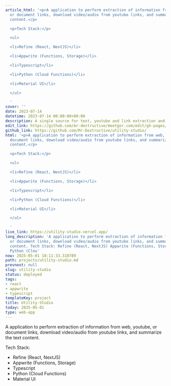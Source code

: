 ```yaml
---
article_html: '<p>A application to perform extraction of information from web, youtube,
  or document links, download video/audio from youtube links, and summarize the text
  content.</p>

  <p>Tech Stack:</p>

  <ul>

  <li>Refine (React, NextJS)</li>

  <li>Appwrite (Functions, Storage)</li>

  <li>Typescript</li>

  <li>Python (Cloud Functions)</li>

  <li>Material UI</li>

  </ul>

  '
cover: ''
date: 2023-07-14
datetime: 2023-07-14 00:00:00+00:00
description: A single source for text, youtube and link extraction and summarization.
edit_link: https://github.com/mr-destructive/meetgor.com/edit/gh-pages/projects/utility-studio.md
github_link: https://github.com/Mr-Destructive/utility-studio/
html: '<p>A application to perform extraction of information from web, youtube, or
  document links, download video/audio from youtube links, and summarize the text
  content.</p>

  <p>Tech Stack:</p>

  <ul>

  <li>Refine (React, NextJS)</li>

  <li>Appwrite (Functions, Storage)</li>

  <li>Typescript</li>

  <li>Python (Cloud Functions)</li>

  <li>Material UI</li>

  </ul>

  '
live_link: https://utility-studio.vercel.app/
long_description: 'A application to perform extraction of information from web, youtube,
  or document links, download video/audio from youtube links, and summarize the text
  content. Tech Stack: Refine (React, NextJS) Appwrite (Functions, Storage) Typescript
  Python (Clou'
now: 2025-05-01 18:11:33.310789
path: projects/utility-studio.md
prevnext: null
slug: utility-studio
status: deployed
tags:
- react
- appwrite
- typescript
templateKey: project
title: Utility-Studio
today: 2025-05-01
type: web-app
---
```


A application to perform extraction of information from web, youtube, or document links, download video/audio from youtube links, and summarize the text content.

Tech Stack:

- Refine (React, NextJS)
- Appwrite (Functions, Storage)
- Typescript
- Python (Cloud Functions)
- Material UI